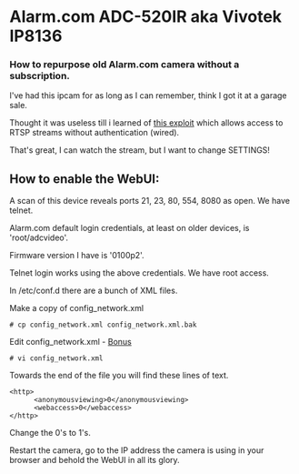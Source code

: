 # Alarm.com ADC-520IR aka Vivotek IP8136 
### How to repurpose old Alarm.com camera without a subscription. 


I've had this ipcam for as long as I can remember, think I got it at a garage sale. 

Thought it was useless till i learned of [this exploit](https://www.exploit-db.com/exploits/29516) which allows access to RTSP streams without authentication (wired). 

That's great, I can watch the stream, but I want to change SETTINGS! 

## How to enable the WebUI: 

A scan of this device reveals ports 21, 23, 80, 554, 8080 as open. We have telnet. 

Alarm.com default login credentials, at least on older devices, is 'root/adcvideo'.  

Firmware version I have is '0100p2'. 

Telnet login works using the above credentials. We have root access. 

In /etc/conf.d there are a bunch of XML files. 

Make a copy of config_network.xml
```
# cp config_network.xml config_network.xml.bak
```
Edit config_network.xml - [Bonus](http://www.linux-admins.net/2011/01/vi-cheat-sheet.html)
```
# vi config_network.xml
```
Towards the end of the file you will find these lines of text.
```
<http>
      <anonymousviewing>0</anonymousviewing>
      <webaccess>0</webaccess>
</http>
```
Change the 0's to 1's.

Restart the camera, go to the IP address the camera is using in your browser and behold the WebUI in all its glory.
